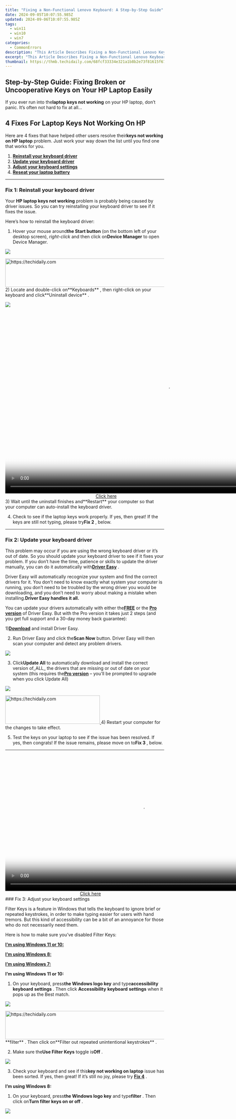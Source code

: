 ```yaml
---
title: "Fixing a Non-Functional Lenovo Keyboard: A Step-by-Step Guide"
date: 2024-09-05T10:07:55.985Z
updated: 2024-09-06T10:07:55.985Z
tags:
  - win11
  - win10
  - win7
categories:
  - CommonErrors
description: "This Article Describes Fixing a Non-Functional Lenovo Keyboard: A Step-by-Step Guide"
excerpt: "This Article Describes Fixing a Non-Functional Lenovo Keyboard: A Step-by-Step Guide"
thumbnail: https://thmb.techidaily.com/68fcf33334e321a1b8b2e73f81615f671f7efb0fc239157d241009df908a14c3.jpg
---
```


## Step-by-Step Guide: Fixing Broken or Uncooperative Keys on Your HP Laptop Easily

 If you ever run into the**laptop keys not working** on your HP laptop, don’t panic. It’s often not hard to fix at all…

## 4 Fixes For Laptop Keys Not Working On HP

 Here are 4 fixes that have helped other users resolve their**keys not working on HP laptop** problem. Just work your way down the list until you find one that works for you.

1. [**Reinstall your keyboard driver**](#F1) [](#F1)
2. [**Update your keyboard driver**](#F2)
3. [**Adjust your keyboard settings**](#F3)
4. [**Reseat your laptop battery**](#F4)

---

### Fix 1: Reinstall your keyboard driver

 Your **HP laptop keys not working** problem is probably being caused by driver issues. So you can try reinstalling your keyboard driver to see if it fixes the issue.

Here’s how to reinstall the keyboard driver:

 1) Hover your mouse around**the Start button** (on the bottom left of your desktop screen), _right-click_  and then click on**Device Manager** to open Device Manager.

![](https://images.drivereasy.com/wp-content/uploads/2023/11/devicemanager.jpg)

<!-- affiliate ads begin -->
<a href="https://zebaoaffiliateprogram.pxf.io/c/5597632/2137976/21526" target="_top" id="2137976">
  <img src="//a.impactradius-go.com/display-ad/21526-2137976" border="0" alt="https://techidaily.com" width="728" height="90"/>
</a>
<img height="0" width="0" src="https://zebaoaffiliateprogram.pxf.io/i/5597632/2137976/21526" style="position:absolute;visibility:hidden;" border="0" />
<!-- affiliate ads end -->
 2) Locate and double-click on**Keyboards** , then right-click on your keyboard and click**Uninstall device** .

![](https://images.drivereasy.com/wp-content/uploads/2018/09/img_5b8e31f5aa318.jpg)

<!-- affiliate ads begin -->
<span id="1492813">
					<video width="1024" height="576" style="cursor:pointer"
           poster="//a.impactradius-go.com/display-clicktoplayimage/1492813.png"
           onclick="if(!this.playClicked){this.play();this.setAttribute('controls',true);this.playClicked=true;}">
	   <source src="//a.impactradius-go.com/display-ad/14559-1492813">
	   <img src="//a.impactradius-go.com/display-clicktoplayimage/1492813.png" style="border: none; height: 100%; width: 100%; object-fit: contain">
	</video>
	<div style="width:640px;text-align:center"><a href="javascript:window.open(decodeURIComponent('https%3A%2F%2Fpropmoneyinc.pxf.io%2Fc%2F5597632%2F1492813%2F14559'), '_blank');void(0);">Click here</a></div>
</span>
<img height="0" width="0" src="https://imp.pxf.io/i/5597632/1492813/14559" style="position:absolute;visibility:hidden;" border="0" />
<!-- affiliate ads end -->
 3) Wait until the uninstall finishes and**Restart** your computer so that your computer can auto-install the keyboard driver.

 4) Check to see if the laptop keys work properly. If yes, then great! If the keys are still not typing, please try**Fix 2** , below.

---

### Fix 2: Update your keyboard driver

 This problem may occur if you are using the wrong keyboard driver or it’s out of date. So you should update your keyboard driver to see if it fixes your problem. If you don’t have the time, patience or skills to update the driver manually, you can do it automatically with[**Driver Easy**](https://tools.techidaily.com/drivereasy/download/) .

 Driver Easy will automatically recognize your system and find the correct drivers for it. You don’t need to know exactly what system your computer is running, you don’t need to be troubled by the wrong driver you would be downloading, and you don’t need to worry about making a mistake when installing.**Driver Easy handles it all.**

 You can update your drivers automatically with either the[**FREE**](https://tools.techidaily.com/drivereasy/download/) or the **[Pro version](https://tools.techidaily.com/drivereasy/download/)** [](https://tools.techidaily.com/drivereasy/download/) of Driver Easy. But with the Pro version it takes just 2 steps (and you get full support and a 30-day money back guarantee):

 1)[**Download**](https://tools.techidaily.com/drivereasy/download/) and install Driver Easy.

 2) Run Driver Easy and click the**Scan Now** button. Driver Easy will then scan your computer and detect any problem drivers.

![](https://images.drivereasy.com/wp-content/uploads/2018/08/img_5b714ceb240ee.jpg)

 3) Click**Update All** to automatically download and install the correct version of_ALL_ the drivers that are missing or out of date on your system (this requires the[**Pro version**](https://tools.techidaily.com/drivereasy/download/) – you’ll be prompted to upgrade when you click Update All)

![](https://images.drivereasy.com/wp-content/uploads/2018/07/img_5b5ad5d867f97.jpg)

<!-- affiliate ads begin -->
<a href="https://aligracehair.sjv.io/c/5597632/2115916/19272" target="_top" id="2115916">
  <img src="//a.impactradius-go.com/display-ad/19272-2115916" border="0" alt="https://techidaily.com" width="300" height="90"/>
</a>
<img height="0" width="0" src="https://aligracehair.sjv.io/i/5597632/2115916/19272" style="position:absolute;visibility:hidden;" border="0" />
<!-- affiliate ads end -->
4) Restart your computer for the changes to take effect.

5) Test the keys on your laptop to see if the issue has been resolved. If yes, then congrats! If the issue remains, please move on to**Fix 3** , below.

---

<!-- affiliate ads begin -->
<span id="1424531">
					<video width="864" height="NaN" style="cursor:pointer"
           poster="//a.impactradius-go.com/display-clicktoplayimage/1424531.png"
           onclick="if(!this.playClicked){this.play();this.setAttribute('controls',true);this.playClicked=true;}">
	   <source src="//a.impactradius-go.com/display-ad/16446-1424531">
	   <img src="//a.impactradius-go.com/display-clicktoplayimage/1424531.png" style="border: none; height: 100%; width: 100%; object-fit: contain">
	</video>
	<div style="width:540px;text-align:center"><a href="javascript:window.open(decodeURIComponent('https%3A%2F%2Flaganoo.pxf.io%2Fc%2F5597632%2F1424531%2F16446'), '_blank');void(0);">Click here</a></div>
</span>
<img height="0" width="0" src="https://imp.pxf.io/i/5597632/1424531/16446" style="position:absolute;visibility:hidden;" border="0" />
<!-- affiliate ads end -->
### Fix 3: Adjust your keyboard settings

 Filter Keys is a feature in Windows that tells the keyboard  to ignore brief or repeated keystrokes, in order to make typing easier for users with hand tremors. But this kind of accessibility can be a bit of an annoyance for those who do not necessarily need them.

Here is how to make sure you’ve disabled Filter Keys:

[**I’m using Windows 11 or 10:**](#W10)

[**I’m using Windows 8:**](#W8)

[**I’m using Windows 7:**](#W7)

 **I’m using Windows 11 or 10:**

 1) On your keyboard, press**the Windows logo key** and type**accessibility** **keyboard** **settings** . Then click **Accessibility** **keyboard** **settings** when it pops up as the Best match.

![](https://images.drivereasy.com/wp-content/uploads/2023/11/accessibility.jpg)

<!-- affiliate ads begin -->
<a href="https://ephamedtechinc.pxf.io/c/5597632/2136625/26400" target="_top" id="2136625">
  <img src="//a.impactradius-go.com/display-ad/26400-2136625" border="0" alt="https://techidaily.com" width="728" height="90"/>
</a>
<img height="0" width="0" src="https://ephamedtechinc.pxf.io/i/5597632/2136625/26400" style="position:absolute;visibility:hidden;" border="0" />
<!-- affiliate ads end -->
**filter** . Then click on**Filter out repeated unintentional keystrokes** .

 2) Make sure the**Use Filter Keys** toggle is**Off** .

![](https://images.drivereasy.com/wp-content/uploads/2023/11/KEYBOARDOFF-1200x672.jpg)

 3) Check your keyboard and see if this**key not working on laptop** issue has been sorted. If yes, then great! If it’s still no joy, please try[](#F4) **[Fix 4](#F4)** .

 **I’m using Windows 8:**

 1) On your keyboard, press**the Windows logo key**
 and type**filter** . Then click on**Turn filter keys on or off** .

![](https://images.drivereasy.com/wp-content/uploads/2018/09/img_5b8e36d46fa58.jpg)

<!-- affiliate ads begin -->
<span id="2127886">
					<video width="576" height="1024" style="cursor:pointer"
           poster="//a.impactradius-go.com/display-clicktoplayimage/2127886.png"
           onclick="if(!this.playClicked){this.play();this.setAttribute('controls',true);this.playClicked=true;}">
	   <source src="//a.impactradius-go.com/display-ad/18498-2127886">
	   <img src="//a.impactradius-go.com/display-clicktoplayimage/2127886.png" style="border: none; height: 100%; width: 100%; object-fit: contain">
	</video>
	<div style="width:360px;text-align:center"><a href="javascript:window.open(decodeURIComponent('https%3A%2F%2Funicoeye.pxf.io%2Fc%2F5597632%2F2127886%2F18498'), '_blank');void(0);">Click here</a></div>
</span>
<img height="0" width="0" src="https://imp.pxf.io/i/5597632/2127886/18498" style="position:absolute;visibility:hidden;" border="0" />
<!-- affiliate ads end -->
 2) Make sure the**Filter Keys** toggle is**Off** .

![](https://images.drivereasy.com/wp-content/uploads/2018/09/img_5b8e381e40b3a.jpg)

 3) Check your keyboard and see if this**key not working on the laptop** issue has been sorted. If yes, then great! If it’s still no joy, please try**[Fix 4](#F4)** .

 **I’m using Windows 7:**

 1) On your keyboard, press**the Windows logo key** and type**filter** . Then click on**Ignore repeated keystrokes using FilterKeys** .

![](https://images.drivereasy.com/wp-content/uploads/2018/09/img_5b8e37a49754e.jpg)

<!-- affiliate ads begin -->
<a href="https://unicoeye.pxf.io/c/5597632/2134492/18498" target="_top" id="2134492">
  <img src="//a.impactradius-go.com/display-ad/18498-2134492" border="0" alt="https://techidaily.com" width="728" height="90"/>
</a>
<img height="0" width="0" src="https://unicoeye.pxf.io/i/5597632/2134492/18498" style="position:absolute;visibility:hidden;" border="0" />
<!-- affiliate ads end -->
 2) Make sure the box before**Turn on Filter Keys** is**un-ticked** . Then click**Apply** \>**OK** .

![](https://images.drivereasy.com/wp-content/uploads/2018/09/img_5b8e38ca1d161.jpg)

<!-- affiliate ads begin -->
<a href="https://appsumo.8odi.net/c/5597632/2123730/7443" target="_top" id="2123730">
  <img src="//a.impactradius-go.com/display-ad/7443-2123730" border="0" alt="https://techidaily.com" width="728" height="90"/>
</a>
<img height="0" width="0" src="https://appsumo.8odi.net/i/5597632/2123730/7443" style="position:absolute;visibility:hidden;" border="0" />
<!-- affiliate ads end -->
 3) Check your keyboard and see if this**key not working on the laptop** issue has been sorted. If yes, then great! If it’s still no joy, please try**Fix 4** , below.

---

### Fix 4: Reseat your laptop battery

 Reseating the laptop battery is another proven effective way as reported by many users to troubleshoot the **keys not working on laptop** issues. To do so:

1. Power off your HP laptop and disconnect the charger.
2. Carefully remove the battery from the back of the laptop. (You might also need to check the manual if you’re unsure how this is done).
3. Wait for a few seconds.
4. Recharge your laptop and power it on.
5. Test the keys on the keyboard and see if the **keys not working in the laptop** issue goes away.

---

 If all else fails, then it’s most likely a hardware failure problem which might be better left with professional hands.

 Hopefully, you have successfully resolved the keys not working on the HP laptop by now. If you have any questions, ideas, or suggestions, please let me know in the comments. Thanks for reading!

* [driver](https://tools.techidaily.com/drivereasy/download/)
* [keyboard](https://bellelily.pxf.io/m5azgm)

<ins class="adsbygoogle"
     style="display:block"
     data-ad-format="autorelaxed"
     data-ad-client="ca-pub-7571918770474297"
     data-ad-slot="1223367746"></ins>



<ins class="adsbygoogle"
     style="display:block"
     data-ad-client="ca-pub-7571918770474297"
     data-ad-slot="8358498916"
     data-ad-format="auto"
     data-full-width-responsive="true"></ins>

<span class="atpl-alsoreadstyle">Also read:</span>
<div><ul>
<li><a href="https://win-howtos.techidaily.com/fixed-usb-ports-not-working-in-windows-1111/"><u>[Fixed] USB Ports Not Working in Windows 11/11</u></a></li>
<li><a href="https://facebook-videos.techidaily.com/new-2024-approved-get-your-facebook-data-fast-and-free-online/"><u>[New] 2024 Approved  Get Your Facebook Data Fast & Free Online</u></a></li>
<li><a href="https://youtube-docs.techidaily.com/ite-sized-video-lessons-clearly/"><u>[New] Bite-Sized Video Lessons, Clearly</u></a></li>
<li><a href="https://article-helps.techidaily.com/new-in-2024-essential-video-and-photography-makers-who-mix-sounds/"><u>[New] In 2024, Essential Video & Photography Makers Who Mix Sounds</u></a></li>
<li><a href="https://fox-links.techidaily.com/new-in-2024-snapchat-spotlight-explained-how-it-works/"><u>[New] In 2024, Snapchat Spotlight Explained  How It Works</u></a></li>
<li><a href="https://video-capture.techidaily.com/new-top-5-innovative-mac-capturing-solutions-moving-past-bandicam-for-2024/"><u>[New] Top 5 Innovative Mac Capturing Solutions, Moving Past Bandicam for 2024</u></a></li>
<li><a href="https://some-techniques.techidaily.com/2024-approved-getting-prepared-for-macos-11-big-sur-upgrade/"><u>2024 Approved  Getting Prepared for MacOS 11 Big Sur Upgrade</u></a></li>
<li><a href="https://win-howtos.techidaily.com/asus-laptops-diagnosing-and-solving-functional-shortcom-on-keyboard-buttons/"><u>ASUS Laptops: Diagnosing and Solving Functional Shortcom on Keyboard Buttons</u></a></li>
<li><a href="https://win-howtos.techidaily.com/bluetooth-not-working-a-step-by-step-solution-guide-for-windows-10-users-in-2e24/"><u>Bluetooth Not Working? A Step-by-Step Solution Guide for Windows 10 Users in 2E24</u></a></li>
<li><a href="https://win-howtos.techidaily.com/decided-no-driver-shows-favour-to-opengl/"><u>Decided: No Driver Shows Favour to OpenGL</u></a></li>
<li><a href="https://win-howtos.techidaily.com/diagnosing-and-resolving-failed-installation-of-windows-10-updates-efficiently/"><u>Diagnosing and Resolving Failed Installation of Windows 10 Updates Efficiently</u></a></li>
<li><a href="https://win-howtos.techidaily.com/effective-fixes-for-the-non-accelerated-pixel-format-error-in-orglwjgl-codebase/"><u>Effective Fixes for the Non-Accelerated Pixel Format Error in Org.LWJGL Codebase</u></a></li>
<li><a href="https://screen-mirroring-recording.techidaily.com/elite-capture-best-screen-recorder-apps-timelapse/"><u>Elite Capture  Best Screen Recorder Apps (Timelapse)</u></a></li>
<li><a href="https://win-howtos.techidaily.com/ending-the-headache-correcting-minecrafts-unexpected-shutdowns-by-improving-your-graphics-drivers-in-windows/"><u>Ending the Headache: Correcting Minecraft's Unexpected Shutdowns by Improving Your Graphics Drivers in Windows</u></a></li>
<li><a href="https://discover-blog.techidaily.com/enhanced-customer-engagement-with-cookiebot-technology/"><u>Enhanced Customer Engagement with Cookiebot Technology</u></a></li>
<li><a href="https://facebook-clips.techidaily.com/exclusive-guide-to-the-leading-top-10-fb-videos-downloader-for-android-for-2024/"><u>Exclusive Guide to the Leading Top 10 FB Videos Downloader for Android for 2024</u></a></li>
<li><a href="https://win-howtos.techidaily.com/expert-advice-restoring-functionality-to-a-broken-dell-laptop-keyboard/"><u>Expert Advice: Restoring Functionality to a Broken Dell Laptop Keyboard</u></a></li>
<li><a href="https://win-howtos.techidaily.com/expert-tips-and-fixes-overcoming-corsair-hs50-microphone-problems-for-crystal-clear-sound/"><u>Expert Tips and Fixes: Overcoming Corsair HS50 Microphone Problems for Crystal Clear Sound</u></a></li>
<li><a href="https://win-howtos.techidaily.com/fixing-a-non-functional-laptop-mic-solutions-and-tips/"><u>Fixing a Non-Functional Laptop Mic: Solutions and Tips</u></a></li>
<li><a href="https://win-howtos.techidaily.com/fixing-failures-during-battleye-service-start-up-overcoming-generic-errors-effectively/"><u>Fixing Failures During BattlEye Service Start-Up: Overcoming Generic Errors Effectively</u></a></li>
<li><a href="https://win-howtos.techidaily.com/fixing-launch-errors-in-epic-games-new-world-implementing-effective-solutions-for-easy-anti-cheat/"><u>Fixing Launch Errors in Epic Games' New World: Implementing Effective Solutions for Easy Anti-Cheat</u></a></li>
<li><a href="https://win-howtos.techidaily.com/fixing-the-issue-when-your-windows-10-mouse-lacks-a-right-click/"><u>Fixing the Issue: When Your Windows 10 Mouse Lacks a Right-Click</u></a></li>
<li><a href="https://win-howtos.techidaily.com/getting-night-light-back-expert-solutions-for-windows-11-users/"><u>Getting Night Light Back: Expert Solutions for Windows 11 Users</u></a></li>
<li><a href="https://win-howtos.techidaily.com/how-to-fix-excessive-msmpengineexe-cpu-consumption-in-windows-10/"><u>How to Fix Excessive MsMpEngine.exe CPU Consumption in Windows 10</u></a></li>
<li><a href="https://fix-guide.techidaily.com/how-to-flash-dead-samsung-galaxy-a14-5g-safely-drfone-by-drfone-fix-android-problems-fix-android-problems/"><u>How to Flash Dead Samsung Galaxy A14 5G Safely | Dr.fone</u></a></li>
<li><a href="https://win-howtos.techidaily.com/how-to-stop-total-war-rome-remastered-from-crashing-expert-fixes-revealed/"><u>How to Stop Total War: Rome Remastered From Crashing – Expert Fixes Revealed</u></a></li>
<li><a href="https://extra-support.techidaily.com/in-2024-photobook-to-film-the-guide-for-digitizing-classic-photographs/"><u>In 2024, Photobook to Film  The Guide for Digitizing Classic Photographs</u></a></li>
<li><a href="https://win-howtos.techidaily.com/master-the-solution-correct-unidentified-usb-problems-with-this-simple-fix/"><u>Master the Solution: Correct Unidentified USB Problems with This Simple Fix</u></a></li>
<li><a href="https://win-howtos.techidaily.com/mastering-the-art-of-fixing-windows-system-crashes-dealing-with-blue-screen-error-0xc00eby/"><u>Mastering the Art of Fixing Windows System Crashes: Dealing with Blue Screen Error 0XC00eby</u></a></li>
<li><a href="https://win-howtos.techidaily.com/mastering-the-initializing-hurdle-in-destiny-2-a-step-by-step-guide/"><u>Mastering the Initializing Hurdle in Destiny 2: A Step-by-Step Guide</u></a></li>
<li><a href="https://video-creation-software.techidaily.com/new-in-2024-edit-flv-videos-on-windows-8-with-ease-a-beginner-friendly-editor/"><u>New In 2024, Edit FLV Videos on Windows 8 with Ease A Beginner-Friendly Editor</u></a></li>
<li><a href="https://win-howtos.techidaily.com/resolved-excessive-disk-space-utilization-by-microsoft-telemetry-in-windows-11/"><u>Resolved: Excessive Disk Space Utilization by Microsoft Telemetry in Windows 11</u></a></li>
<li><a href="https://win-howtos.techidaily.com/resolving-usb-connection-issues-on-your-hp-laptop-easy-solutions/"><u>Resolving USB Connection Issues on Your HP Laptop: Easy Solutions</u></a></li>
<li><a href="https://win-howtos.techidaily.com/second-monitor-not-detected-windows-7-solved/"><u>Second Monitor Not Detected Windows 7 [SOLVED]</u></a></li>
<li><a href="https://win-howtos.techidaily.com/simplify-your-experience-expert-advice-on-file-explorer-for-windows-10-users/"><u>Simplify Your Experience: Expert Advice on File Explorer for Windows 10 Users</u></a></li>
<li><a href="https://win-howtos.techidaily.com/skyrim-load-screen-never-ending-problem-solutions-that-work/"><u>Skyrim Load Screen Never-Ending Problem? Solutions That Work</u></a></li>
<li><a href="https://win-howtos.techidaily.com/solution-steps-for-non-responsive-numeric-keys-on-keyboards/"><u>Solution Steps for Non-Responsive Numeric Keys on Keyboards</u></a></li>
<li><a href="https://win-howtos.techidaily.com/solve-your-headset-woes-the-ultimate-guide-to-restoring-steelseries-arctis-5-mic-performance/"><u>Solve Your Headset Woes! The Ultimate Guide to Restoring SteelSeries Arctis 5 Mic Performance.</u></a></li>
<li><a href="https://win-howtos.techidaily.com/solving-internet-explorer-stopped-responding-a-step-by-step-guide/"><u>Solving 'Internet Explorer Stopped Responding' - A Step-by-Step Guide</u></a></li>
<li><a href="https://win-howtos.techidaily.com/step-by-step-resolution-to-solve-the-notorious-ps4-ce-34878-0-problem-expert-advice-included/"><u>Step-by-Step Resolution to Solve the Notorious PS4 CE-34878-0 Problem: Expert Advice Included</u></a></li>
<li><a href="https://win-howtos.techidaily.com/stop-the-interruptions-solve-your-pcs-unintended-sleep-problems-now/"><u>Stop the Interruptions: Solve Your PC's Unintended Sleep Problems Now!</u></a></li>
<li><a href="https://win-howtos.techidaily.com/stop-your-laptop-from-falling-asleep-simple-solutions-now/"><u>Stop Your Laptop From Falling Asleep: Simple Solutions Now</u></a></li>
<li><a href="https://win-howtos.techidaily.com/tech-troubleshoot-repaired-wireless-logitech-mouse/"><u>Tech Troubleshoot: Repaired Wireless Logitech Mouse</u></a></li>
<li><a href="https://win-howtos.techidaily.com/tips-for-eliminating-flickering-image-issues-in-windows-10/"><u>Tips for Eliminating Flickering Image Issues in Windows 10</u></a></li>
<li><a href="https://win-howtos.techidaily.com/troubleshooting-guide-resolving-failed-hardware-monitor-driver-load-problems/"><u>Troubleshooting Guide: Resolving Failed Hardware Monitor Driver Load Problems</u></a></li>
<li><a href="https://win-howtos.techidaily.com/troubleshooting-user-profile-service-sign-in-issues-in-windows-11-versions/"><u>Troubleshooting User Profile Service Sign-In Issues in Windows 11 Versions</u></a></li>
<li><a href="https://win-howtos.techidaily.com/ultimate-troubleshooting-guide-resolving-steam-file-access-issues-and-securing-privileges/"><u>Ultimate Troubleshooting Guide: Resolving Steam File Access Issues & Securing Privileges</u></a></li>
<li><a href="https://win-howtos.techidaily.com/uncovering-the-mystery-behind-unexpected-startups-in-windows-10-systems/"><u>Uncovering the Mystery Behind Unexpected Startups in Windows 10 Systems</u></a></li>
<li><a href="https://win-howtos.techidaily.com/wacom-tablet-woes-heres-how-to-get-it-working-again/"><u>Wacom Tablet Woes? Here's How to Get It Working Again</u></a></li>
<li><a href="https://win-howtos.techidaily.com/winning-the-battle-against-frozen-windows-update-jump-past-0/"><u>Winning the Battle Against Frozen Windows Update: Jump Past 0%</u></a></li>
<li><a href="https://fake-location.techidaily.com/wondering-the-best-alternative-to-hola-on-vivo-y28-5g-here-is-the-answer-drfone-by-drfone-virtual-android/"><u>Wondering the Best Alternative to Hola On Vivo Y28 5G? Here Is the Answer | Dr.fone</u></a></li>
</ul></div>
